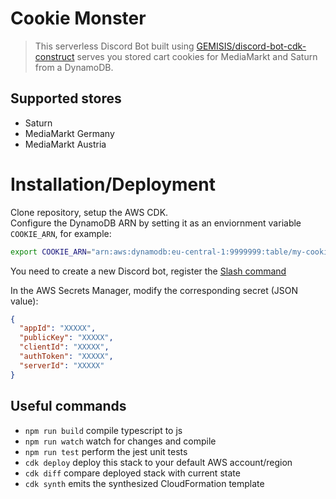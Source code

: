 # Cookie Monster

> This serverless Discord Bot built using [GEMISIS/discord-bot-cdk-construct](https://github.com/GEMISIS/discord-bot-cdk-construct) serves you stored cart cookies for MediaMarkt and Saturn from a DynamoDB.

## Supported stores

- Saturn
- MediaMarkt Germany
- MediaMarkt Austria

# Installation/Deployment

Clone repository, setup the AWS CDK.  
Configure the DynamoDB ARN by setting it as an enviornment variable `COOKIE_ARN`, for example:

```sh
export COOKIE_ARN="arn:aws:dynamodb:eu-central-1:9999999:table/my-cookie-jar"
```

You need to create a new Discord bot, register the [Slash command](https://discord.com/developers/docs/interactions/slash-commands#registering-a-command)

In the AWS Secrets Manager, modify the corresponding secret (JSON value):

```json
{
  "appId": "XXXXX",
  "publicKey": "XXXXX",
  "clientId": "XXXXX",
  "authToken": "XXXXX",
  "serverId": "XXXXX"
}
```

## Useful commands

- `npm run build` compile typescript to js
- `npm run watch` watch for changes and compile
- `npm run test` perform the jest unit tests
- `cdk deploy` deploy this stack to your default AWS account/region
- `cdk diff` compare deployed stack with current state
- `cdk synth` emits the synthesized CloudFormation template
